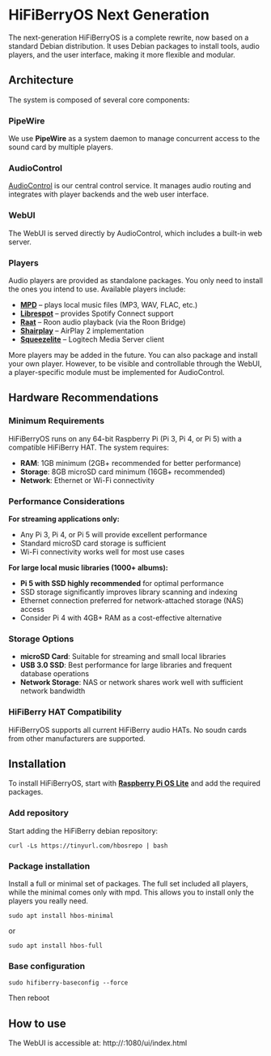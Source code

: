 # HiFiBerryOS Next Generation

The next-generation HiFiBerryOS is a complete rewrite, now based on a standard Debian distribution. It uses Debian packages to install tools, audio players, and the user interface, making it more flexible and modular.

## Architecture

The system is composed of several core components:

### PipeWire

We use **PipeWire** as a system daemon to manage concurrent access to the sound card by multiple players.

### AudioControl

[AudioControl](https://github.com/hifiberry/acr) is our central control service. It manages audio routing and integrates with player backends and the web user interface.

### WebUI

The WebUI is served directly by AudioControl, which includes a built-in web server.

### Players

Audio players are provided as standalone packages. You only need to install the ones you intend to use. Available players include:

- [**MPD**](https://www.musicpd.org/) – plays local music files (MP3, WAV, FLAC, etc.)
- [**Librespot**](https://github.com/librespot-org/librespot) – provides Spotify Connect support
- [**Raat**](https://roonlabs.com/) – Roon audio playback (via the Roon Bridge)
- [**Shairplay**](https://github.com/juhovh/shairplay) – AirPlay 2 implementation
- [**Squeezelite**](https://github.com/ralph-irving/squeezelite) – Logitech Media Server client

More players may be added in the future. You can also package and install your own player. However, to be visible and controllable through the WebUI, a player-specific module must be implemented for AudioControl.

## Hardware Recommendations

### Minimum Requirements

HiFiBerryOS runs on any 64-bit Raspberry Pi (Pi 3, Pi 4, or Pi 5) with a compatible HiFiBerry HAT. The system requires:

- **RAM**: 1GB minimum (2GB+ recommended for better performance)
- **Storage**: 8GB microSD card minimum (16GB+ recommended)
- **Network**: Ethernet or Wi-Fi connectivity

### Performance Considerations

**For streaming applications only:**
- Any Pi 3, Pi 4, or Pi 5 will provide excellent performance
- Standard microSD card storage is sufficient
- Wi-Fi connectivity works well for most use cases

**For large local music libraries (1000+ albums):**
- **Pi 5 with SSD highly recommended** for optimal performance
- SSD storage significantly improves library scanning and indexing
- Ethernet connection preferred for network-attached storage (NAS) access
- Consider Pi 4 with 4GB+ RAM as a cost-effective alternative

### Storage Options

- **microSD Card**: Suitable for streaming and small local libraries
- **USB 3.0 SSD**: Best performance for large libraries and frequent database operations
- **Network Storage**: NAS or network shares work well with sufficient network bandwidth

### HiFiBerry HAT Compatibility

HiFiBerryOS supports all current HiFiBerry audio HATs. No soudn cards from other manufacturers are supported.

## Installation

To install HiFiBerryOS, start with [**Raspberry Pi OS Lite**](https://www.raspberrypi.com/software/operating-systems/#raspberry-pi-os-legacy) and add the required packages.

### Add repository

Start adding the HiFiBerry debian repository:
```
curl -Ls https://tinyurl.com/hbosrepo | bash
```

### Package installation

Install a full or minimal set of packages. The full set included all players, while the minimal comes only with mpd. This allows you to install only the players you really need.

```
sudo apt install hbos-minimal
```
or
```
sudo apt install hbos-full
```

### Base configuration

```
sudo hifiberry-baseconfig --force
```

Then reboot

## How to use

The WebUI is accessible at: http://<device-ip>:1080/ui/index.html

